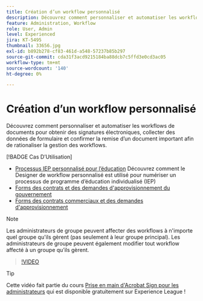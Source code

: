 ```yaml
---
title: Création d’un workflow personnalisé
description: Découvrez comment personnaliser et automatiser les workflows de documents pour obtenir rapidement des signatures électroniques et collecter des données de formulaire
feature: Administration, Workflow
role: User, Admin
level: Experienced
jira: KT-5495
thumbnail: 33656.jpg
exl-id: b892b278-cf83-461d-a548-57237b85b297
source-git-commit: cda31f3acd9215184ba88dcb7c5ffd3e0cd3ac05
workflow-type: tm+mt
source-wordcount: '140'
ht-degree: 0%

---
```


# Création d’un workflow personnalisé

Découvrez comment personnaliser et automatiser les workflows de documents pour obtenir des signatures électroniques, collecter des données de formulaire et confirmer la remise d’un document important afin de rationaliser la gestion des workflows.

[!BADGE Cas D’Utilisation]

* [Processus IEP personnalisé pour l’éducation](https://experienceleague.adobe.com/docs/document-cloud-learn/sign-learning-hub/expand/recipes/edu/usecase-edu-iep.html?lang=en)
Découvrez comment le Designer de workflow personnalisé est utilisé pour numériser un processus de programme d’éducation individualisé (IEP)
* [Forms des contrats et des demandes d&#39;approvisionnement du gouvernement](https://experienceleague.adobe.com/docs/document-cloud-learn/sign-learning-hub/expand/recipes/gov/usecasegovcontracts.html?lang=en)
* [Forms des contrats commerciaux et des demandes d&#39;approvisionnement](https://experienceleague.adobe.com/docs/document-cloud-learn/sign-learning-hub/expand/recipes/com/usecasecomcontracts.html?lang=en)

>[!NOTE]
>
Les administrateurs de groupe peuvent affecter des workflows à n&#39;importe quel groupe qu&#39;ils gèrent (pas seulement à leur groupe principal). Les administrateurs de groupe peuvent également modifier tout workflow affecté à un groupe qu’ils gèrent.

>[!VIDEO](https://video.tv.adobe.com/v/33656?quality=12&learn=on&hidetitle=true)

>[!TIP]
>
Cette vidéo fait partie du cours [Prise en main d&#39;Acrobat Sign pour les administrateurs](https://experienceleague.adobe.com/?recommended=Sign-A-1-2020.2) qui est disponible gratuitement sur Experience League !
